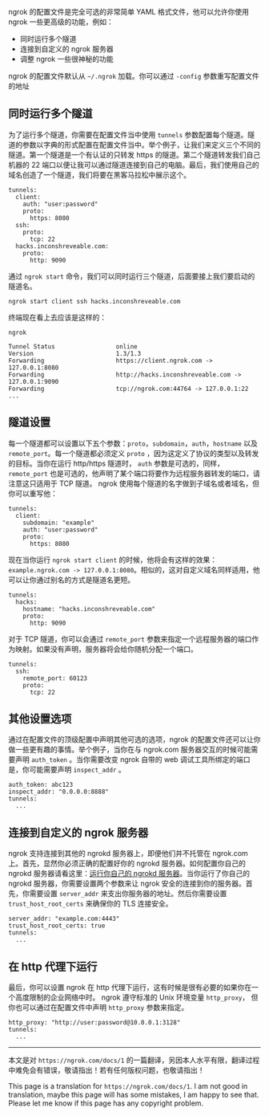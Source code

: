 <!--
「翻译」ngrok 1.X 配置文档
ngrok 的配置文件是完全可选的非常简单 YAML 格式文件，他可以允许你使用 ngrok 一些更高级的功能，例如：
1497716654
-->

ngrok 的配置文件是完全可选的非常简单 YAML 格式文件，他可以允许你使用 ngrok 一些更高级的功能，例如：

- 同时运行多个隧道
- 连接到自定义的 ngrok 服务器
- 调整 ngrok 一些很神秘的功能

ngrok 的配置文件默认从 `~/.ngrok` 加载。你可以通过 `-config` 参数重写配置文件的地址

## 同时运行多个隧道

为了运行多个隧道，你需要在配置文件当中使用 `tunnels` 参数配置每个隧道。隧道的参数以字典的形式配置在配置文件当中。举个例子，让我们来定义三个不同的隧道。第一个隧道是一个有认证的只转发 https 的隧道。第二个隧道转发我们自己机器的 22 端口以便让我可以通过隧道连接到自己的电脑。最后，我们使用自己的域名创造了一个隧道，我们将要在黑客马拉松中展示这个。

```
tunnels:
  client:
    auth: "user:password"
    proto:
      https: 8080
  ssh:
    proto:
      tcp: 22
  hacks.inconshreveable.com:
    proto:
      http: 9090
```

通过 `ngrok start` 命令，我们可以同时运行三个隧道，后面要接上我们要启动的隧道名。

```
ngrok start client ssh hacks.inconshreveable.com
```

终端现在看上去应该是这样的：

```
ngrok

Tunnel Status                 online
Version                       1.3/1.3
Forwarding                    https://client.ngrok.com -> 127.0.0.1:8080
Forwarding                    http://hacks.inconshreveable.com -> 127.0.0.1:9090
Forwarding                    tcp://ngrok.com:44764 -> 127.0.0.1:22
...
```

## 隧道设置

每一个隧道都可以设置以下五个参数：`proto`，`subdomain`，`auth`，`hostname` 以及 `remote_port`。每一个隧道都必须定义 `proto` ，因为这定义了协议的类型以及转发的目标。当你在运行 http/https 隧道时， `auth` 参数是可选的，同样， `remote_port` 也是可选的，他声明了某个端口将要作为远程服务器转发的端口，请注意这只适用于 TCP 隧道。 ngrok 使用每个隧道的名字做到子域名或者域名，但你可以重写他：

```
tunnels:
  client:
    subdomain: "example"
    auth: "user:password"
    proto:
      https: 8080
```

现在当你运行 `ngrok start client` 的时候，他将会有这样的效果：`example.ngrok.com -> 127.0.0.1:8080`。相似的，这对自定义域名同样适用，他可以让你通过别名的方式是隧道名更短。

```
tunnels:
  hacks:
    hostname: "hacks.inconshreveable.com"
    proto:
      http: 9090
```

对于 TCP 隧道，你可以会通过 `remote_port` 参数来指定一个远程服务器的端口作为映射。如果没有声明，服务器将会给你随机分配一个端口。

```
tunnels:
  ssh:
    remote_port: 60123
    proto:
      tcp: 22
```

## 其他设置选项

通过在配置文件的顶级配置中声明其他可选的选项，ngrok 的配置文件还可以让你做一些更有趣的事情。举个例子，当你在与 ngrok.com 服务器交互的时候可能需要声明 `auth_token` 。当你需要改变 ngrok 自带的 web 调试工具所绑定的端口是，你可能需要声明 `inspect_addr` 。

```
auth_token: abc123
inspect_addr: "0.0.0.0:8888"
tunnels:
  ...
```

## 连接到自定义的 ngrok 服务器

ngrok 支持连接到其他的 ngrokd 服务器上，即便他们并不托管在 ngrok.com 上。首先，显然你必须正确的配置好你的 ngrokd 服务器。如何配置你自己的 ngrokd 服务器请看这里：[运行你自己的 ngrokd 服务器](https://github.com/inconshreveable/ngrok/blob/master/docs/SELFHOSTING.md)。当你运行了你自己的 ngrokd 服务器，你需要设置两个参数来让 ngrok 安全的连接到你的服务器。首先，你需要设置 `server_addr` 来支出你服务器的地址。然后你需要设置 `trust_host_root_certs` 来确保你的 TLS 连接安全。

```
server_addr: "example.com:4443"
trust_host_root_certs: true
tunnels:
  ...
```

## 在 http 代理下运行

最后，你可以设置 ngrok 在 http 代理下运行，这有时候是很有必要的如果你在一个高度限制的企业网络中时。 ngrok 遵守标准的 Unix 环境变量 `http_proxy`， 但你也可以通过在配置文件中声明 `http_proxy` 参数来指定。

```
http_proxy: "http://user:password@10.0.0.1:3128"
tunnels:
  ...
```

---

本文是对 `https://ngrok.com/docs/1` 的一篇翻译，另因本人水平有限，翻译过程中难免会有错误，敬请指出！若有任何版权问题，也敬请指出！

This page is a translation for `https://ngrok.com/docs/1`. I am not good in translation, maybe this page will has some mistakes, I am happy to see that. Please let me know if this page has any copyright problem.
